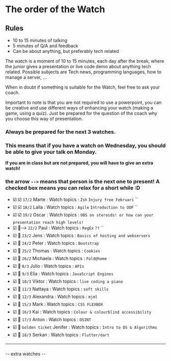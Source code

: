 # The order of the Watch
## Rules
* 10 to 15 minutes of talking
* 5 minutes of Q/A and feedback
* Can be about anything, but preferably tech related


The watch is a moment of 10 to 15 minutes, each day after the break, where the junior gives a presentation or live code demo about anything tech related.
Possible subjects are Tech news, programming languages, how to manage a server, ...

When in doubt if something is suitable for the Watch, feel free to ask your coach.

Important to note is that you are not required to use a powerpoint, you can be creative and use different ways of enhancing your watch (making a game, using a quiz). Just be prepared for the question of the coach why you choose this way of presentation.

### Always be prepared for the next 3 watches.
### This means that if you have a watch on Wednesday, you should be able to give your talk on Monday.
**If you are in class but are not prepared, you will have to give an extra watch!**

### the arrow `-->` means that person is the next one to present! A checked box means you can relax for a short while :D

- :ballot_box_with_check: :ballot_box_with_check: `17/2` Marte  : Watch topics : `Zsh` `Injury free Februari` `` 
- :ballot_box_with_check: :ballot_box_with_check: `18/2` Laila : Watch topics : `Agile` `Introduction to OOP` ``
- :ballot_box_with_check: :ballot_box_with_check: `19/2` Oscar : Watch topics : `OBS on steroids! or how can your presentation reach high levels!` `` ``
- :ballot_box_with_check: :black_square_button:--> `22/2` Paul : Watch topics : `RegEx` `??` ``
- :ballot_box_with_check: :black_square_button: `23/2` Jens : Watch topics : `Basics of hosting and webservers` `` ``
- :ballot_box_with_check: :black_square_button: `24/2` Peter : Watch topics : `Bootstrap` `` ``
- :ballot_box_with_check: :black_square_button: `25/2` Thomas : Watch topics : `Cookies` `` ``
- :ballot_box_with_check: :black_square_button: `26/2` Michaela : Watch topics : `Fold@home` `` ``
- :ballot_box_with_check: :black_square_button: `8/3` Julio : Watch topics : `APIs` `` ``
- :ballot_box_with_check: :black_square_button: `9/3` Elia : Watch topics : `JavaScript Engines` `` ``
- :ballot_box_with_check: :black_square_button: `10/3` Viktor : Watch topics : `live coding a piano` `` ``
- :ballot_box_with_check: :black_square_button: `11/3` Nattaya : Watch topics : `soft skills` `` ``
- :ballot_box_with_check: :black_square_button: `12/3` Alexandra : Watch topics : `mjml` `` ``
- :ballot_box_with_check: :black_square_button: `15/3` Mark : Watch topics : `CSS FLEXBOX` `` ``
- :ballot_box_with_check: :black_square_button: `16/3` Kai : Watch topics : `Colour & colourblind accessibility` `` ``
- :ballot_box_with_check: :black_square_button: `17/3` Anton : Watch topics : `OSINT` `` ``
- :ballot_box_with_check: :black_square_button: `Golden ticket` Jenifer : Watch topics : `Intro to DS & Algorithms` `` ``
- :ballot_box_with_check: :black_square_button: `18/3` Serkan : Watch topics : `Flutter/dart` `` ``
 ---
###

-- extra watches --


